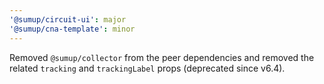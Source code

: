 ```yaml
---
'@sumup/circuit-ui': major
'@sumup/cna-template': minor
---
```


Removed `@sumup/collector` from the peer dependencies and removed the related `tracking` and `trackingLabel` props (deprecated since v6.4).
